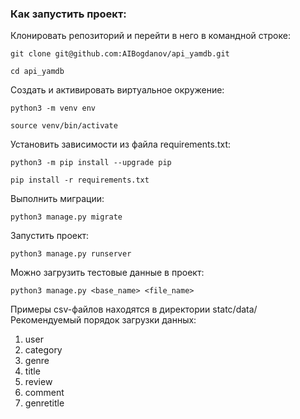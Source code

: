 ### Как запустить проект:

Клонировать репозиторий и перейти в него в командной строке:

```
git clone git@github.com:AIBogdanov/api_yamdb.git
```

```
cd api_yamdb
```

Cоздать и активировать виртуальное окружение:

```
python3 -m venv env
```

```
source venv/bin/activate
```

Установить зависимости из файла requirements.txt:

```
python3 -m pip install --upgrade pip
```

```
pip install -r requirements.txt
```

Выполнить миграции:

```
python3 manage.py migrate
```

Запустить проект:

```
python3 manage.py runserver
```

Можно загрузить тестовые данные в проект:

```
python3 manage.py <base_name> <file_name>
```

Примеры csv-файлов находятся в директории statc/data/
Рекомендуемый порядок загрузки данных:
1. user
2. category
3. genre
4. title
5. review
6. comment
7. genretitle
